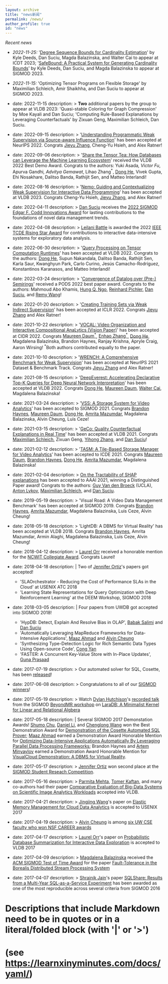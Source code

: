 ```yaml
---
layout: archive
title: "news新闻"
permalink: /news/
author_profile: true
id: "news"
---
```


*Recent news*

- *2022-11-25:* 
    '[Degree Sequence Bounds for Cardinality Estimation](https://arxiv.org/abs/2201.04166)' by Kyle Deeds, Dan Suciu, Magda Balazinska, and Walter Cai to appear at ICDT 2023; '[SafeBound: A Practical System for Generating Cardinality Bounds](https://arxiv.org/abs/2211.09864)' by Kyle Deeds, Dan Suciu, and Magda Balazinska to appear at SIGMOD 2023.

- *2022-11-15:* 
    'Optimizing Tensor Programs on Flexible Storage' by Maximilian Schleich, Amir Shaikhha, and Dan Suciu to appear at SIGMOD 2023.

- date: 2022-11-15
  description: >
    **Two** additional papers by the group to appear at VLDB 2023: 'Quasi-stable Coloring for Graph Compression' by Moe Kayali and Dan Suciu; 'Computing Rule-Based Explanations by Leveraging Counterfactuals' by Zixuan Geng, Maximilian Schleich, Dan Suciu.

- date: 2022-09-15
  description: >
    '[Understanding Programmatic Weak Supervision via Source-aware Influence Function](https://arxiv.org/abs/2205.12879)' has been accepted at NeurIPS 2022. Congrats [Jieyu Zhang](https://jieyuz2.github.io/), Cheng-Yu Hsieh, and Alex Ratner!

- date: 2022-09-06
  description: >
    '[Share the Tensor Tea: How Databases can Leverage the Machine Learning Ecosystem](https://www.vldb.org/pvldb/vol15/p3598-interlandi.pdf)' received the VLDB 2022 Best Demo Award. Congrats to the authors: Yuki Asada<sup>*</sup>, Victor Fu<sup>*</sup>, Apurva Gandhi<sup>*</sup>, Advitya Gemawat<sup>*</sup>, Lihao Zhang<sup>*</sup>, [Dong He](https://dongheuw.github.io/), Vivek Gupta, Ehi Nosakhare, Dalitso Banda, Rathijit Sen, and Matteo Interlandi!

- date: 2022-08-16
  description: >
    '[Nemo: Guiding and Contextualizing Weak Supervision for Interactive Data Programming](https://arxiv.org/abs/2203.01382)' has been accepted at VLDB 2023. Congrats Cheng-Yu Hsieh, [Jieyu Zhang](https://jieyuz2.github.io/), and Alex Ratner!

- date: 2022-04-11
  description: >
    [Dan Suciu](https://homes.cs.washington.edu/~suciu/) receives the [2022 SIGMOD Edgar F. Codd Innovations Award](https://sigmod.org/dan-suciu-2022-sigmod-edgar-f-codd-innovations-award/) for lasting contributions to the foundations of novel data management trends.

- date: 2022-04-08
  description: >
    [Leilani Battle](https://homes.cs.washington.edu/~leibatt/) is awarded the 2022 [IEEE TCDE Rising Star Award](http://tab.computer.org/tcde/tcdeawardsrecipients.html) for contributions to interactive data-intensive systems for exploratory data analysis.

- date: 2022-06-30
  description: >
    '[Query Processing on Tensor Computation Runtimes](https://www.vldb.org/pvldb/vol15/p2811-he.pdf)' has been accepted at VLDB 2022. Congrats to the authors: [Dong He](https://dongheuw.github.io/), Supun Nakandala, Dalitso Banda, Rathijit Sen, Karla Saur, Kwanghyun Park, Carlo Curino, Jesús Camacho-Rodríguez, Konstantinos Karanasos, and Matteo Interlandi!

- date: 2022-03-24
  description: >
    '[Convergence of Datalog over (Pre-) Semirings](https://arxiv.org/abs/2105.14435)' received a PODS 2022 best paper award. Congrats to the authors: Mahmoud Abo Khamis, [Hung Q. Ngo](http://hung-q-ngo.github.io), [Reinhard Pichler](https://www.dbai.tuwien.ac.at/staff/pichler/), [Dan Suciu](https://homes.cs.washington.edu/~suciu/), and [Remy Wang](https://remy.wang)!

- date: 2022-01-20
  description: >
    '[Creating Training Sets via Weak Indirect Supervision](https://arxiv.org/abs/2110.03484)' has been accepted at ICLR 2022. Congrats [Jieyu Zhang](https://jieyuz2.github.io/) and Alex Ratner!

- date: 2021-10-22
  description: >
    '[VOCAL: Video Organization and Interactive Compositional AnaLytics (Vision Paper)](https://db.cs.washington.edu/projects/visualworld/vocal-crc.pdf)' has been accepted at CIDR 2022. Congrats [Maureen Daum<sup>*</sup>](https://homes.cs.washington.edu/~mdaum/), [Enhao Zhang<sup>*</sup>](https://zhang-eh.github.io/), [Dong He](https://dongheuw.github.io/), Magdalena Balazinska, Brandon Haynes, Ranjay Krishna, Apryle Craig, Aaron Wirsing!
    <sup>*</sup>Both authors contributed equally to the paper.

- date: 2021-10-10
  description: >
    '[WRENCH: A Comprehensive Benchmark for Weak Supervision](https://openreview.net/forum?id=Q9SKS5k8io)' has been accepted at NeurIPS 2021 Dataset & Benchmark Track. Congrats [Jieyu Zhang](https://jieyuz2.github.io/) and Alex Ratner!

- date: 2021-08-15
  description: >
    '[DeepEverest: Accelerating Declarative Top-K Queries for Deep Neural Network Interpretation](http://vldb.org/pvldb/vol15/p98-he.pdf)' has been accepted at VLDB 2022. Congrats [Dong He](https://dongheuw.github.io/), [Maureen Daum](https://homes.cs.washington.edu/~mdaum/), [Walter Cai](https://waltercai.github.io/), Magdalena Balazinska!

- date: 2021-03-24
  description: >
    '[VSS: A Storage System for Video Analytics](https://db.cs.washington.edu/projects/visualworld/vss.pdf)' has been accepted to SIGMOD 2021. Congrats [Brandon Haynes](https://www.microsoft.com/en-us/research/people/brhaynes/), [Maureen Daum](https://homes.cs.washington.edu/~mdaum/), [Dong He](https://dongheuw.github.io/), [Amrita Mazumdar](https://homes.cs.washington.edu/~amrita), Magdalena Balazinska, Alvin Cheung, Luis Ceze!

- date: 2021-03-15
  description: >
    '[GeCo: Quality Counterfactual Explanations in Real Time](https://arxiv.org/abs/2101.01292)' has been accepted at VLDB 2021. Congrats [Maximilian Schleich](https://mjschleich.github.io/), Zixuan Geng, [Yihong Zhang](https://effect.systems), and [Dan Suciu](https://homes.cs.washington.edu/~suciu/)!

- date: 2021-02-12
  description: >
    '[TASM: A Tile-Based Storage Manager for Video Analytics](https://db.cs.washington.edu/projects/visualworld/tasm.pdf)' has been accepted to ICDE 2021. Congrats [Maureen Daum](https://homes.cs.washington.edu/~mdaum/), [Brandon Haynes](https://www.microsoft.com/en-us/research/people/brhaynes/), [Dong He](https://dongheuw.github.io/), [Amrita Mazumdar](https://homes.cs.washington.edu/~amrita), Magdalena Balazinska!

- date: 2021-02-04
  description: >
    [On the Tractability of SHAP explanations](https://arxiv.org/pdf/2009.08634.pdf) has been accepted to AAAI 2021, winning a Distinguished Paper award! Congrats to the authors: [Guy Van den Broeck](https://web.cs.ucla.edu/~guyvdb/) (UCLA), [Anton Lykov](https://antonlykov.com), [Maximilian Schleich](https://mjschleich.github.io/), and [Dan Suciu](https://homes.cs.washington.edu/~suciu/).

- date: 2019-05-19
  description: >
    'Visual Road: A Video Data Management Benchmark' has been accepted at SIGMOD 2019. Congrats [Brandon Haynes](https://brandonhaynes.github.io/), [Amrita Mazumdar](https://homes.cs.washington.edu/~amrita), Magdalena Balazinska, Luis Ceze, Alvin Cheung!

- date: 2018-05-18
  description: >
    'LightDB: A DBMS for Virtual Reality' has been accepted at VLDB 2018. Congrats [Brandon Haynes](https://brandonhaynes.github.io/), Amrita Mazumdar, Armin Alaghi, Magdalena Balazinska, Luis Ceze, Alvin Cheung!

- date: 2018-04-12
  description: >
    [Laurel Orr](https://homes.cs.washington.edu/~ljorr1/) received a honorable mention for the [NCWIT Collegiate Award](https://www.aspirations.org/). Congrats Laurel!

- date: 2018-04-18
  description: |
    Two of [Jennifer Ortiz](https://homes.cs.washington.edu/~jortiz16/)'s papers got accepted!
    - 'SLAOrchestrator - Reducing the Cost of Performance SLAs in the Cloud' at USENIX ATC 2018
    - 'Learning State Representations for Query Optimization with Deep Reinforcement Learning' at the DEEM Workshop, SIGMOD 2018

- date: 2018-03-05
  description: |
    Four papers from UWDB got accepted into SIGMOD 2018!
    - 'HypDB: Detect, Explain And Resolve Bias in OLAP', [Babak Salimi](https://dblp.uni-trier.de/pers/hd/s/Salimi:Babak) and [Dan Suciu](https://homes.cs.washington.edu/~suciu/)
    - 'Automatically Leveraging MapReduce Frameworks for Data-Intensive Applications', [Maaz Ahmad](https://homes.cs.washington.edu/~maazsaf/) and [Alvin Cheung](https://homes.cs.washington.edu/~akcheung/)
    - 'Synthesizing Type-Detection Logic for Rich Semantic Data Types Using Open-source Code', [Cong Yan](https://homes.cs.washington.edu/~congy/)
    - 'FASTER: A Concurrent Key-Value Store with In-Place Updates', [Guna Prasaad](http://gunaprsd.org)

- date: 2017-07-19
  description: >
    Our automated solver for SQL, Cosette, has been [released](https://medium.com/@uwdb/introducing-cosette-527898504bd6)!

- date: 2017-06-08
  description: >
    Congratulations to all of our [SIGMOD winners](https://news.cs.washington.edu/2017/06/07/allen-school-researchers-shine-brightly-at-sigmod/)!

- date: 2017-05-19
  description: >
    Watch [Dylan Hutchison](https://www.linkedin.com/in/dylanhutchison/)'s [recorded talk](https://youtu.be/d-ZY8lIs5Pc?t=2m45s) from the SIGMOD [BeyondMR workshop](https://sites.google.com/site/beyondmr2017/) on [LaraDB: A Minimalist Kernel for Linear and Relational Algbera](https://doi.org/10.1145/3070607.3070608)

- date: 2017-05-18
  description: |
    Several SIGMOD 2017 Demonstation Awards!
    [Shumo Chu](http://shumochu.com/), [Daniel Li](https://www.linkedin.com/in/daniel-li-49729a77/), and [Chenglong Wang](http://chenglongwang.org/) won the Best Demonstration Award for [Demonstration of the Cosette Automated SQL Prover](http://cosette.cs.washington.edu/);
    [Maaz Ahmad](https://homes.cs.washington.edu/~maazsaf/) earned a Demonstration Award Honorable Mention for [Optimizing Data-Intensive Applications Automatically By Leveraging Parallel Data Processing Frameworks](http://casper.uwplse.org/);
    Brandon Haynes and [Artem Minyaylov](https://www.linkedin.com/in/artem-minyaylov-44536998/) earned a Demonstration Award Honorable Mention for [VisualCloud Demonstration: A DBMS for Virtual Reality](http://db.cs.washington.edu/projects/lightdb/).

- date: 2017-05-17
  description: >
    [Jennifer Ortiz](https://homes.cs.washington.edu/~jortiz16/) won second place at the [SIGMOD Student Reseach Competition](http://sigmod2017.org/student-research-competition/).

- date: 2017-05-16
  description: >
    [Parmita Mehta](https://www.linkedin.com/in/parmita-mehta-30797a1/), [Tomer Kaftan](https://www.linkedin.com/in/tomerkaftan/), and many co-authors had their paper [Comparative Evaluation of Big-Data Systems on Scientific Image Analytics Workloads](https://arxiv.org/abs/1612.02485) accepted into VLDB.

- date: 2017-04-21
  description: >
    [Jingjing Wang](https://homes.cs.washington.edu/~jwang/)'s paper on [Elastic Memory Management for Cloud Data Analytics]() is accepted to USENIX 2017

- date: 2017-04-19
  description: >
    [Alvin Cheung](https://homes.cs.washington.edu/~akcheung/) is among [six UW CSE faculty who won NSF CAREER awards](https://news.cs.washington.edu/2017/04/18/six-allen-school-faculty-members-win-nsf-career-awards/)

- date: 2017-04-17
  description: >
    [Laurel Orr](https://homes.cs.washington.edu/~ljorr1/)'s paper on [Probabilistic Database Summarization for Interactive Data Exploration](https://arxiv.org/abs/1703.03856) is accepted to VLDB 2017

- date: 2017-04-09
  description: >
    [Magdalena Balazinska](https://www.cs.washington.edu/people/faculty/magda) received the [ACM SIGMOD Test of Time Award](https://news.cs.washington.edu/2017/04/27/allen-schools-magdalena-balazinska-wins-sigmod-test-of-time-award/) for the paper [Fault-Tolerance in the Borealis Distributed Stream Processing System](https://dl.acm.org/citation.cfm?id=1066160)

- date: 2017-04-07
  description: >
    [Shrainik Jain](https://homes.cs.washington.edu/~shrainik/)'s paper [SQLShare: Results from a Multi-Year SQL-as-a-Service Experiment](https://uwescience.github.io/sqlshare/pdfs/sqlshare_shrainik.pdf) has been awarded as one of the most reproducible across several criteria from SIGMOD 2016

# Descriptions that include Markdown need to be in quotes or in a literal/folded block (with '|' or '>')
# (see https://learnxinyminutes.com/docs/yaml/)

